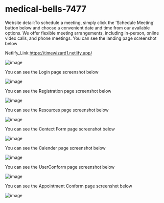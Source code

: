 # medical-bells-7477
Website detail:To schedule a meeting, simply click the 'Schedule Meeting' button below and choose a convenient date and time from our available options. We offer flexible meeting arrangements, including in-person, online video calls, and phone meetings.
You can see the landing page screenshot below

Netlify_Link:https://timewizard1.netlify.app/

![image](https://github.com/raxitamathukiya/medical-bells-7477/assets/36467733/49afaa78-8de4-4ab4-8728-f25cab36d0ce)

You can see the Login page screenshot below

![image](https://github.com/raxitamathukiya/medical-bells-7477/assets/36467733/de658919-a5f5-4638-b0c9-6044f668f991)

You can see the Registration page screenshot below

![image](https://github.com/raxitamathukiya/medical-bells-7477/assets/36467733/0350c00c-2181-4ce3-9110-0d6e1c729e7a)

You can see the Resources page screenshot below

![image](https://github.com/raxitamathukiya/medical-bells-7477/assets/36467733/44bf673b-461f-4519-aee9-ab58232e1ff0)

You can see the Contect Form page screenshot below

![image](https://github.com/raxitamathukiya/medical-bells-7477/assets/36467733/03501a05-6ba7-4905-aef6-fe532f160fb2)

You can see the Calender page screenshot below

![image](https://github.com/raxitamathukiya/medical-bells-7477/assets/36467733/e2ce6ca1-50f4-400b-9ba4-acc71c17edf8)

You can see the UserConform page screenshot below

![image](https://github.com/raxitamathukiya/medical-bells-7477/assets/36467733/16dbc63c-b60f-4219-9580-775be28498c7)

You can see the Appointment Conform page screenshot below

![image](https://github.com/raxitamathukiya/medical-bells-7477/assets/36467733/f0e1a05f-81e9-4c42-af04-3395be630d3c)



